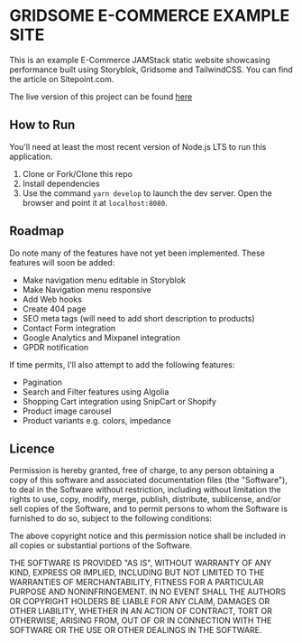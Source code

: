 # GRIDSOME E-COMMERCE EXAMPLE SITE

This is an example E-Commerce JAMStack static website showcasing performance built using Storyblok, Gridsome and TailwindCSS. You can find the article on Sitepoint.com.

The live version of this project can be found [here](https://gridsome-headphones.netlify.app/)

## How to Run

You'll need at least the most recent version of Node.js LTS to run this application.

1. Clone or Fork/Clone this repo
2. Install dependencies
3. Use the command `yarn develop` to launch the dev server. Open the browser and point it at `localhost:8080`.

## Roadmap

Do note many of the features have not yet been implemented. These features will soon be added:

- Make navigation menu editable in Storyblok
- Make Navigation menu responsive
- Add Web hooks
- Create 404 page
- SEO meta tags (will need to add short description to products)
- Contact Form integration
- Google Analytics and Mixpanel integration
- GPDR notification

If time permits, I'll also attempt to add the following features:

- Pagination
- Search and Filter features using Algolia
- Shopping Cart integration using SnipCart or Shopify
- Product image carousel
- Product variants e.g. colors, impedance

## Licence

Permission is hereby granted, free of charge, to any person obtaining a copy of this software and associated documentation files (the "Software"), to deal in the Software without restriction, including without limitation the rights to use, copy, modify, merge, publish, distribute, sublicense, and/or sell copies of the Software, and to permit persons to whom the Software is furnished to do so, subject to the following conditions:

The above copyright notice and this permission notice shall be included in all copies or substantial portions of the Software.

THE SOFTWARE IS PROVIDED "AS IS", WITHOUT WARRANTY OF ANY KIND, EXPRESS OR IMPLIED, INCLUDING BUT NOT LIMITED TO THE WARRANTIES OF MERCHANTABILITY, FITNESS FOR A PARTICULAR PURPOSE AND NONINFRINGEMENT. IN NO EVENT SHALL THE AUTHORS OR COPYRIGHT HOLDERS BE LIABLE FOR ANY CLAIM, DAMAGES OR OTHER LIABILITY, WHETHER IN AN ACTION OF CONTRACT, TORT OR OTHERWISE, ARISING FROM, OUT OF OR IN CONNECTION WITH THE SOFTWARE OR THE USE OR OTHER DEALINGS IN THE SOFTWARE.
